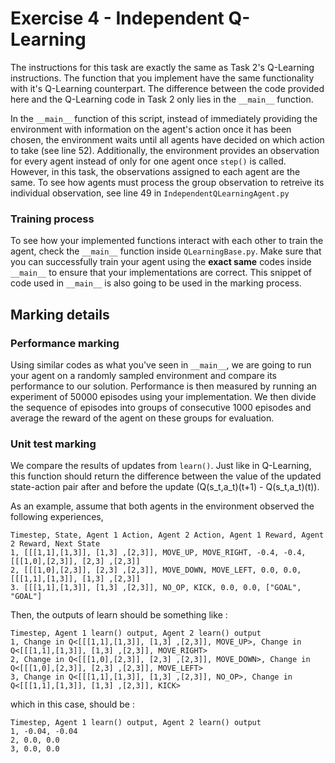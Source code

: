 # Exercise 4 - Independent Q-Learning

The instructions for this task are exactly the same as Task 2's Q-Learning instructions. The function that you implement have the same functionality with it's Q-Learning counterpart. The difference between the code provided here and the Q-Learning code in Task 2 only lies in the `__main__` function.

In the `__main__` function of this script, instead of immediately providing the environment with information on the agent's action once it has been chosen, the environment waits until all agents have decided on which action to take (see line 52). Additionally, the environment provides an observation for every agent instead of only for one agent once `step()` is called. However, in this task, the observations assigned to each agent are the same. To see how agents must process the group observation to retreive its individual observation, see line 49 in `IndependentQLearningAgent.py`

### Training process
To see how your implemented functions interact with each other to train the agent, check the `__main__` function inside `QLearningBase.py`. Make sure that you can successfully train your agent using the **exact same** codes inside `__main__` to ensure that your implementations are correct. This snippet of code used in `__main__` is also going to be used in the marking process.

## Marking details
### Performance marking
Using similar codes as what you've seen in `__main__`, we are going to run your agent on a randomly sampled environment and compare its performance to our solution. Performance is then measured by running an experiment of 50000 episodes using your implementation. We then divide the sequence of episodes into groups of consecutive 1000 episodes and average the reward of the agent on these groups for evaluation. 

### Unit test marking
We compare the results of updates from `learn()`. Just like in Q-Learning, this function should return the difference between the value of the updated state-action pair after and before the update (Q(s_t,a_t)(t+1) - Q(s_t,a_t)(t)).

As an example, assume that both agents in the environment observed the following experiences,

```
Timestep, State, Agent 1 Action, Agent 2 Action, Agent 1 Reward, Agent 2 Reward, Next State
1, [[[1,1],[1,3]], [1,3] ,[2,3]], MOVE_UP, MOVE_RIGHT, -0.4, -0.4, [[[1,0],[2,3]], [2,3] ,[2,3]]
2, [[[1,0],[2,3]], [2,3] ,[2,3]], MOVE_DOWN, MOVE_LEFT, 0.0, 0.0, [[[1,1],[1,3]], [1,3] ,[2,3]]
3. [[[1,1],[1,3]], [1,3] ,[2,3]], NO_OP, KICK, 0.0, 0.0, ["GOAL", "GOAL"]
```

Then, the outputs of learn should be something like :
```
Timestep, Agent 1 learn() output, Agent 2 learn() output
1, Change in Q<[[[1,1],[1,3]], [1,3] ,[2,3]], MOVE_UP>, Change in Q<[[[1,1],[1,3]], [1,3] ,[2,3]], MOVE_RIGHT>
2, Change in Q<[[[1,0],[2,3]], [2,3] ,[2,3]], MOVE_DOWN>, Change in Q<[[[1,0],[2,3]], [2,3] ,[2,3]], MOVE_LEFT>
3, Change in Q<[[[1,1],[1,3]], [1,3] ,[2,3]], NO_OP>, Change in Q<[[[1,1],[1,3]], [1,3] ,[2,3]], KICK>
```
which in this case, should be :
```
Timestep, Agent 1 learn() output, Agent 2 learn() output
1, -0.04, -0.04 
2, 0.0, 0.0
3, 0.0, 0.0
```
